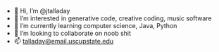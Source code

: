 - 👋 Hi, I’m @jtalladay
- 👀 I’m interested in generative code, creative coding, music software
- 🌱 I’m currently learning computer science, Java, Python
- 💞️ I’m looking to collaborate on noob shit
- 📫 talladay@email.uscupstate.edu

<!---
jtalladay/jtalladay is a ✨ special ✨ repository because its `README.md` (this file) appears on your GitHub profile.
You can click the Preview link to take a look at your changes.
--->
